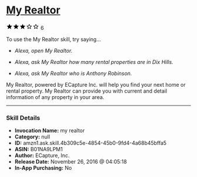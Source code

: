 # [My Realtor](http://alexa.amazon.com/#skills/amzn1.ask.skill.4b309c5e-4854-45b0-9fd4-4a68b45bffa5)
![3 stars](../../images/ic_star_black_18dp_1x.png)![3 stars](../../images/ic_star_black_18dp_1x.png)![3 stars](../../images/ic_star_black_18dp_1x.png)![3 stars](../../images/ic_star_border_black_18dp_1x.png)![3 stars](../../images/ic_star_border_black_18dp_1x.png) 6

To use the My Realtor skill, try saying...

* *Alexa, open My Realtor.*

* *Alexa, ask My Realtor how many rental properties are in Dix Hills.*

* *Alexa, ask My Realtor who is Anthony Robinson.*

My Realtor, powered by ECapture Inc. will help you find your next home or rental property. My Realtor can provide you with current and detail information of any property in your area.

***

### Skill Details

* **Invocation Name:** my realtor
* **Category:** null
* **ID:** amzn1.ask.skill.4b309c5e-4854-45b0-9fd4-4a68b45bffa5
* **ASIN:** B01NA9LPM1
* **Author:** ECapture, Inc. 
* **Release Date:** November 26, 2016 @ 04:05:18
* **In-App Purchasing:** No
